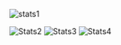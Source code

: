 ![stats1](https://github-readme-stats.vercel.app/api?username=AzozzALFiras&theme=radical&show_icons=true&count_private=true)

![Stats2](https://github-profile-summary-cards.vercel.app/api/cards/repos-per-language?username=AzozzALFiras&theme=solarized_dark)
![Stats3](https://github-profile-summary-cards.vercel.app/api/cards/most-commit-language?username=AzozzALFiras&theme=solarized_dark)
![Stats4](https://github-profile-summary-cards.vercel.app/api/cards/profile-details?username=AzozzALFiras&theme=solarized_dark)
